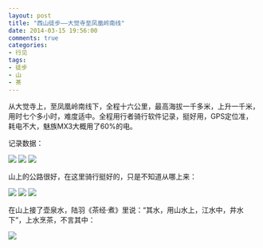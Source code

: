 ```yaml
---
layout: post
title: "西山徒步——大觉寺至凤凰岭南线"
date: 2014-03-15 19:56:00
comments: true
categories:
- 行见
tags:
- 徒步
- 山
- 茶
---
```


从大觉寺上，至凤凰岭南线下，全程十六公里，最高海拔一千多米，上升一千米，用时七个多小时，难度适中。全程用行者骑行软件记录，挺好用，GPS定位准，耗电不大，魅族MX3大概用了60%的电。

记录数据：

![](http://pic.yupoo.com/leninlee/DBVrawlL/medish.jpg)
![](http://pic.yupoo.com/leninlee/DBVraDFN/medish.jpg)
![](http://pic.yupoo.com/leninlee/DBVqWKLy/medish.jpg)

山上的公路很好，在这里骑行挺好的，只是不知道从哪上来：

![](http://pic.yupoo.com/leninlee/DBVrlHDT/medish.jpg)
![](http://pic.yupoo.com/leninlee/DBVr8MUb/medish.jpg)
![](http://pic.yupoo.com/leninlee/DBVr9DBD/medish.jpg)

在山上接了壶泉水，陆羽《茶经·煮》里说：“其水，用山水上，江水中，井水下”，上水烹茶，不言其中：

![](http://pic.yupoo.com/leninlee/DBVrbnSf/medish.jpg)
